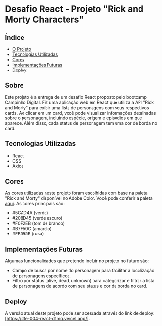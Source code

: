 # Desafio React - Projeto "Rick and Morty Characters"

## Índice
- [O Projeto](#o-projeto)
- [Tecnologias Utilizadas](#tecnologias-utilizadas)
- [Cores](#cores)
- [Implementações Futuras](#implementacoes-futuras)
- [Deploy](#deploy)

## Sobre
Este projeto é a entrega de um desafio React proposto pelo bootcamp Campinho Digital. Fiz uma aplicação web em React que utiliza a API "Rick and Morty" para exibir uma lista de personagens com seus respectivos cards. Ao clicar em um card, você pode visualizar informações detalhadas sobre o personagem, incluindo espécie, origem e episódios em que aparece. Além disso, cada status de personagem tem uma cor de borda no card.

## Tecnologias Utilizadas
- React
- CSS
- Axios

## Cores
As cores utilizadas neste projeto foram escolhidas com base na paleta "Rick and Morty" disponível no Adobe Color. Você pode conferir a paleta [aqui](https://color.adobe.com/search?q=rick%20and%20morty). As cores principais são:
- #5CAD4A (verde)
- #208D45 (verde escuro)
- #F0F2EB (tom de branco)
- #B7F50C (amarelo)
- #FF595E (rosa)

## Implementações Futuras
Algumas funcionalidades que pretendo incluir no projeto no futuro são:
- Campo de busca por nome do personagem para facilitar a localização de personagens específicos.
- Filtro por status (alive, dead, unknown) para categorizar e filtrar a lista de personagens de acordo com seu status e cor da borda no card.

## Deploy
A versão atual deste projeto pode ser acessada através do link de deploy: [https://dfe-004-react-d1mq.vercel.app/].
